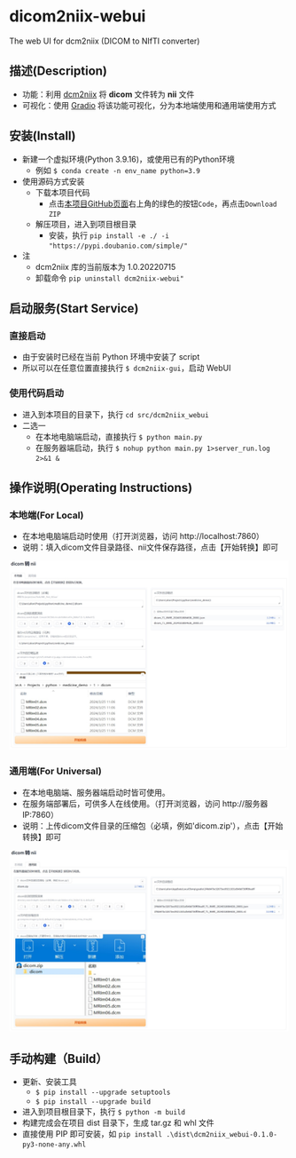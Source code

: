 # dicom2niix-webui

The web UI for dcm2niix (DICOM to NIfTI converter)

## 描述(Description)

- 功能：利用 [dcm2niix](https://github.com/rordenlab/dcm2niix) 将 **dicom** 文件转为 **nii** 文件
- 可视化：使用 [Gradio](https://github.com/gradio-app/gradio) 将该功能可视化，分为本地端使用和通用端使用方式

## 安装(Install)
- 新建一个虚拟环境(Python 3.9.16)，或使用已有的Python环境
  - 例如 `$ conda create -n env_name python=3.9`
- 使用源码方式安装
  - 下载本项目代码
    - 点击[本项目GitHub页面](https://github.com/AlionSSS/dcm2niix-webui)右上角的绿色的按钮`Code`，再点击`Download ZIP`
  - 解压项目，进入到项目根目录
    - 安装，执行 `pip install -e ./ -i "https://pypi.doubanio.com/simple/"`
- 注
  - dcm2niix 库的当前版本为 1.0.20220715
  - 卸载命令 `pip uninstall dcm2niix-webui"`

## 启动服务(Start Service)
### 直接启动
- 由于安装时已经在当前 Python 环境中安装了 script
- 所以可以在任意位置直接执行 `$ dcm2niix-gui`，启动 WebUI

### 使用代码启动
- 进入到本项目的目录下，执行 `cd src/dcm2niix_webui`
- 二选一
  - 在本地电脑端启动，直接执行 `$ python main.py`
  - 在服务器端启动，执行 `$ nohup python main.py 1>server_run.log 2>&1 &`

## 操作说明(Operating Instructions)
### 本地端(For Local)
- 在本地电脑端启动时使用（打开浏览器，访问 http://localhost:7860）
- 说明：填入dicom文件目录路径、nii文件保存路径，点击【开始转换】即可

![local_capture.jpg](doc-resources/local_capture.jpg)


### 通用端(For Universal)
- 在本地电脑端、服务器端启动时皆可使用。
- 在服务端部署后，可供多人在线使用。（打开浏览器，访问 http://服务器IP:7860）
- 说明：上传dicom文件目录的压缩包（必填，例如'dicom.zip'），点击【开始转换】即可

![universal_captrue.jpg](doc-resources/universal_captrue.jpg)

## 手动构建（Build）
- 更新、安装工具
  - `$ pip install --upgrade setuptools`
  - `$ pip install --upgrade build`
- 进入到项目根目录下，执行 `$ python -m build`
- 构建完成会在项目 dist 目录下，生成 tar.gz 和 whl 文件
- 直接使用 PIP 即可安装，如 `pip install .\dist\dcm2niix_webui-0.1.0-py3-none-any.whl`
